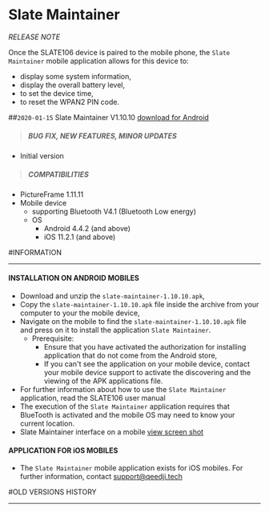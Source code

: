 # Slate Maintainer
*RELEASE NOTE*

Once the SLATE106 device is paired to the mobile phone, the `Slate Maintainer` mobile application allows for this device to:
- display some system information,
- display the overall battery level,
- to set the device time,
- to reset the WPAN2 PIN code.

##`2020-01-15` Slate Maintainer V1.10.10 [download for Android](https://github.com/innes-labs/archives/downloads/slate106/slate-maintainer/slate-maintainer-setup-1.10.10.apk)
>##### **BUG FIX, NEW FEATURES, MINOR UPDATES**
- Initial version
>##### **COMPATIBILITIES**
- PictureFrame 1.11.11
- Mobile device
    - supporting Bluetooth V4.1 (Bluetooth Low energy)
    - OS
        - Android 4.4.2 (and above)
        - iOS 11.2.1 (and above)

#INFORMATION
***********************************************************************
#### **INSTALLATION ON ANDROID MOBILES**
- Download and unzip the `slate-maintainer-1.10.10.apk`,
- Copy the `slate-maintainer-1.10.10.apk` file inside the archive from your computer to your the mobile device,
- Navigate on the mobile to find the  `slate-maintainer-1.10.10.apk` file and press on it to install the application `Slate Maintainer`.
    - Prerequisite:
        - Ensure that you have activated the authorization for installing application that do not come from the Android store,
        - If you can't see the application on your mobile device, contact your mobile device support to activate the discovering and the viewing of the APK applications file.
- For further information about how to use the `Slate Maintainer` application, read the SLATE106 user manual
- The execution of the `Slate Maintainer` application requires that BlueTooth is activated and the mobile OS may need to know your current location.
- Slate Maintainer interface on a mobile [view screen shot](https://github.com/innes-labs/archives/downloads/slate106/slate-maintainer/slate106-slate-maintainer-connected.jpg)

#### **APPLICATION FOR iOS MOBILES**
- The `Slate Maintainer` mobile application exists for iOS mobiles. For further information, contact support@qeedji.tech

#OLD VERSIONS HISTORY
***********************************************************************
